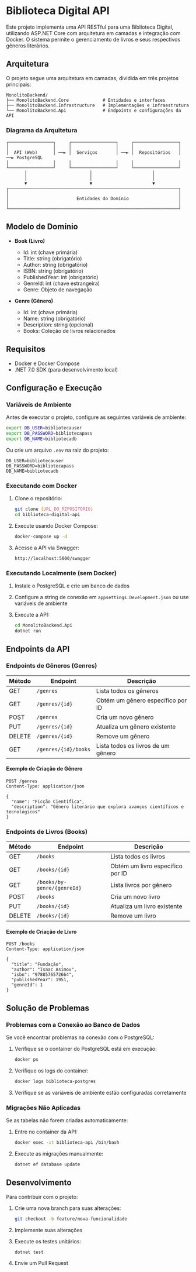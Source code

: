 # Biblioteca Digital API

Este projeto implementa uma API RESTful para uma Biblioteca Digital, utilizando ASP.NET Core com arquitetura em camadas e integração com Docker. O sistema permite o gerenciamento de livros e seus respectivos gêneros literários.

## Arquitetura

O projeto segue uma arquitetura em camadas, dividida em três projetos principais:

```
MonolitoBackend/
├── MonolitoBackend.Core             # Entidades e interfaces
├── MonolitoBackend.Infrastructure   # Implementações e infraestrutura
└── MonolitoBackend.Api              # Endpoints e configurações da API
```

### Diagrama da Arquitetura

```
┌─────────────────┐     ┌─────────────────┐     ┌─────────────────┐
│                 │     │                 │     │                 │
│  API (Web)      │ ──► │  Serviços       │ ──► │  Repositórios   │ ──► PostgreSQL
│                 │     │                 │     │                 │
└─────────────────┘     └─────────────────┘     └─────────────────┘
       │                        │                       │
       │                        │                       │
       ▼                        ▼                       ▼
┌─────────────────────────────────────────────────────────────────┐
│                                                                 │
│                          Entidades do Domínio                   │
│                                                                 │
└─────────────────────────────────────────────────────────────────┘
```

## Modelo de Domínio

- **Book (Livro)**
  - Id: int (chave primária)
  - Title: string (obrigatório)
  - Author: string (obrigatório)
  - ISBN: string (obrigatório)
  - PublishedYear: int (obrigatório)
  - GenreId: int (chave estrangeira)
  - Genre: Objeto de navegação

- **Genre (Gênero)**
  - Id: int (chave primária)
  - Name: string (obrigatório)
  - Description: string (opcional)
  - Books: Coleção de livros relacionados

## Requisitos

- Docker e Docker Compose
- .NET 7.0 SDK (para desenvolvimento local)

## Configuração e Execução

### Variáveis de Ambiente

Antes de executar o projeto, configure as seguintes variáveis de ambiente:

```bash
export DB_USER=bibliotecauser
export DB_PASSWORD=bibliotecapass
export DB_NAME=bibliotecadb
```

Ou crie um arquivo `.env` na raiz do projeto:

```
DB_USER=bibliotecauser
DB_PASSWORD=bibliotecapass
DB_NAME=bibliotecadb
```

### Executando com Docker

1. Clone o repositório:
   ```bash
   git clone [URL_DO_REPOSITORIO]
   cd biblioteca-digital-api
   ```

2. Execute usando Docker Compose:
   ```bash
   docker-compose up -d
   ```

3. Acesse a API via Swagger:
   ```
   http://localhost:5000/swagger
   ```

### Executando Localmente (sem Docker)

1. Instale o PostgreSQL e crie um banco de dados

2. Configure a string de conexão em `appsettings.Development.json` ou use variáveis de ambiente

3. Execute a API:
   ```bash
   cd MonolitoBackend.Api
   dotnet run
   ```

## Endpoints da API

### Endpoints de Gêneros (Genres)

| Método | Endpoint | Descrição |
|--------|----------|-----------|
| GET | `/genres` | Lista todos os gêneros |
| GET | `/genres/{id}` | Obtém um gênero específico por ID |
| POST | `/genres` | Cria um novo gênero |
| PUT | `/genres/{id}` | Atualiza um gênero existente |
| DELETE | `/genres/{id}` | Remove um gênero |
| GET | `/genres/{id}/books` | Lista todos os livros de um gênero |

#### Exemplo de Criação de Gênero

```http
POST /genres
Content-Type: application/json

{
  "name": "Ficção Científica",
  "description": "Gênero literário que explora avanços científicos e tecnológicos"
}
```

### Endpoints de Livros (Books)

| Método | Endpoint | Descrição |
|--------|----------|-----------|
| GET | `/books` | Lista todos os livros |
| GET | `/books/{id}` | Obtém um livro específico por ID |
| GET | `/books/by-genre/{genreId}` | Lista livros por gênero |
| POST | `/books` | Cria um novo livro |
| PUT | `/books/{id}` | Atualiza um livro existente |
| DELETE | `/books/{id}` | Remove um livro |

#### Exemplo de Criação de Livro

```http
POST /books
Content-Type: application/json

{
  "title": "Fundação",
  "author": "Isaac Asimov",
  "isbn": "9788576572664",
  "publishedYear": 1951,
  "genreId": 1
}
```

## Solução de Problemas

### Problemas com a Conexão ao Banco de Dados

Se você encontrar problemas na conexão com o PostgreSQL:

1. Verifique se o container do PostgreSQL está em execução:
   ```bash
   docker ps
   ```

2. Verifique os logs do container:
   ```bash
   docker logs biblioteca-postgres
   ```

3. Verifique se as variáveis de ambiente estão configuradas corretamente

### Migrações Não Aplicadas

Se as tabelas não forem criadas automaticamente:

1. Entre no container da API:
   ```bash
   docker exec -it biblioteca-api /bin/bash
   ```

2. Execute as migrações manualmente:
   ```bash
   dotnet ef database update
   ```

## Desenvolvimento

Para contribuir com o projeto:

1. Crie uma nova branch para suas alterações:
   ```bash
   git checkout -b feature/nova-funcionalidade
   ```

2. Implemente suas alterações

3. Execute os testes unitários:
   ```bash
   dotnet test
   ```

4. Envie um Pull Request
